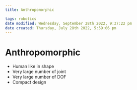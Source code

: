 ```yaml
---
title: Anthropomorphic

tags: robotics 
date modified: Wednesday, September 28th 2022, 9:37:22 pm
date created: Thursday, July 28th 2022, 5:59:06 pm
---
```


# Anthropomorphic
- Human like in shape
- Very large number of joint
- Very large number of DOF
- Compact design

